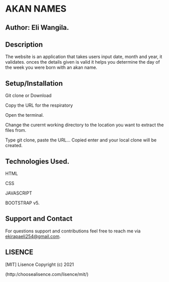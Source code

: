 # AKAN NAMES
## Author: Eli Wangila.
## Description
The website is an application that takes users input date, month and year, it validates. onces the details given is valid it helps you determine the day of the week you were born with an akan name.
## Setup/Installation
Git clone or Download


Copy the URL for the respiratory

Open the terminal.

Change the curernt working directory to the location you want to extract the files from.

Type git clone, paste the URL... Copied  enter and your local clone will be created.

## Technologies Used.

HTML

CSS

JAVASCRIPT

BOOTSTRAP v5.

## Support and Contact

For questions support and contributions feel free to reach me via ekirapaeli254@gmail.com.

## LISENCE
[MIT] Lisence Copyright (c) 2021

(http:/choosealisence.com/lisence/mit/)
